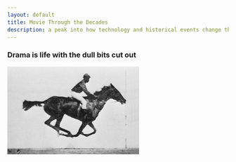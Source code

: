 ```yaml
---
layout: default
title: Movie Through the Decades
description: a peak into how technology and historical events change the film industry
---
```


### Drama is life with the dull bits cut out
![horse in motion](https://github.com/tiger-pillow/ada_final/blob/bde5b329b5cbdbf0b447dcad11fcd78aac18c426/Muybridge_race_horse_animated.gif)




### 